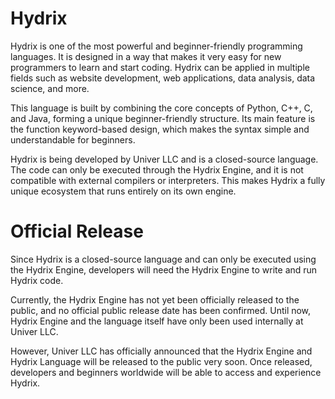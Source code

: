 # Hydrix
Hydrix is one of the most powerful and beginner-friendly programming languages. It is designed in a way that makes it very easy for new programmers to learn and start coding. Hydrix can be applied in multiple fields such as website development, web applications, data analysis, data science, and more.

This language is built by combining the core concepts of Python, C++, C, and Java, forming a unique beginner-friendly structure. Its main feature is the function keyword-based design, which makes the syntax simple and understandable for beginners.

Hydrix is being developed by Univer LLC and is a closed-source language. The code can only be executed through the Hydrix Engine, and it is not compatible with external compilers or interpreters. This makes Hydrix a fully unique ecosystem that runs entirely on its own engine.

# Official Release

Since Hydrix is a closed-source language and can only be executed using the Hydrix Engine, developers will need the Hydrix Engine to write and run Hydrix code.

Currently, the Hydrix Engine has not yet been officially released to the public, and no official public release date has been confirmed. Until now, Hydrix Engine and the language itself have only been used internally at Univer LLC.

However, Univer LLC has officially announced that the Hydrix Engine and Hydrix Language will be released to the public very soon. Once released, developers and beginners worldwide will be able to access and experience Hydrix.
